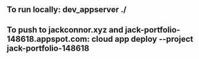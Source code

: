 <h2>
To run locally: dev_appserver ./
</h2>
<h2>
To push to jackconnor.xyz and jack-portfolio-148618.appspot.com: cloud app deploy --project jack-portfolio-148618
</h2>

